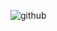 ![github](https://github-readme-stats.vercel.app/api?username=smoke001&show_icons=true&theme=tokyonight)
